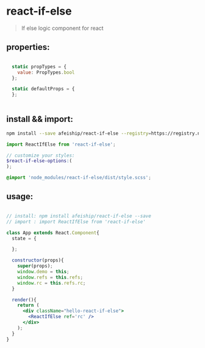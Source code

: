 # react-if-else
> If else logic component for react

## properties:
```javascript

  static propTypes = {
    value: PropTypes.bool
  };

  static defaultProps = {
  };
  
```

## install && import:
```bash
npm install --save afeiship/react-if-else --registry=https://registry.npm.taobao.org
```

```js
import ReactIfElse from 'react-if-else';
```

```scss
// customize your styles:
$react-if-else-options:(
);

@import 'node_modules/react-if-else/dist/style.scss';
```


## usage:
```jsx

// install: npm install afeiship/react-if-else --save
// import : import ReactIfElse from 'react-if-else'

class App extends React.Component{
  state = {

  };

  constructor(props){
    super(props);
    window.demo = this;
    window.refs = this.refs;
    window.rc = this.refs.rc;
  }

  render(){
    return (
      <div className="hello-react-if-else">
        <ReactIfElse ref='rc' />
      </div>
    );
  }
}

```
